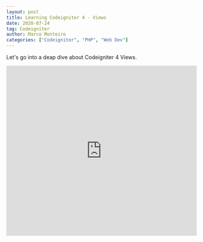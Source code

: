 ```yaml
---
layout: post
title: Learning Codeigniter 4 - Views
date: 2020-07-24
tag: Codeigniter
author: Marco Monteiro
categories: ["Codeigniter", "PHP", "Web Dev"]
---
```


Let's go into a deap dive about Codeigniter 4 Views.

<iframe width="100%" height="450" src="https://www.youtube.com/embed/qfYKzf4q5Ig" frameborder="0" allow="accelerometer; autoplay; encrypted-media; gyroscope; picture-in-picture" allowfullscreen></iframe>